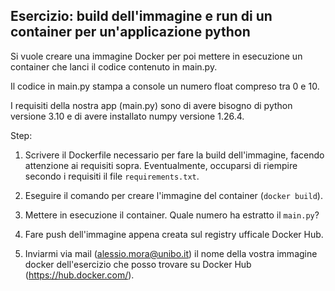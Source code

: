 ## Esercizio: build dell'immagine e run di un container per un'applicazione python

Si vuole creare una immagine Docker per poi mettere in esecuzione un container che lanci il codice contenuto in main.py.

Il codice in main.py stampa a console un numero float compreso tra
0 e 10.

I requisiti della nostra app (main.py) sono di avere bisogno di
python versione 3.10 e di avere installato numpy versione 1.26.4.

Step:
1. Scrivere il Dockerfile necessario per fare la build dell'immagine, facendo attenzione ai requisiti sopra. Eventualmente, occuparsi di riempire secondo i requisiti il file ```requirements.txt```.

2. Eseguire il comando per creare l'immagine del container (```docker build```).

3. Mettere in esecuzione il container. Quale numero ha estratto
il ```main.py```?

4. Fare push dell'immagine appena creata sul registry ufficale Docker Hub.

5. Inviarmi via mail (alessio.mora@unibo.it) il nome della vostra immagine docker dell'esercizio che posso trovare su Docker Hub (https://hub.docker.com/).